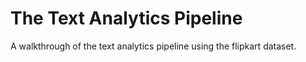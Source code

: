 # The Text Analytics Pipeline
A walkthrough of the text analytics pipeline using the flipkart dataset.
